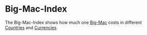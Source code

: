 # Big-Mac-Index

The Big-Mac-Index shows how much one [Big-Mac](203500002.md) costs in different [Countries](140000020.md) and [Currencies](130010000.md).